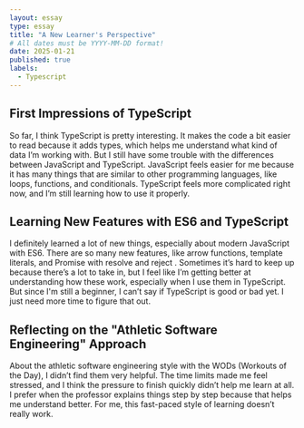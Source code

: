 ```yaml
---
layout: essay
type: essay
title: "A New Learner's Perspective"
# All dates must be YYYY-MM-DD format!
date: 2025-01-21
published: true
labels:
  - Typescript
---
```




## First Impressions of TypeScript

So far, I think TypeScript is pretty interesting. It makes the code a bit easier to read because it adds types, which helps me understand what kind of data I’m working with. But I still have some trouble with the differences between JavaScript and TypeScript. JavaScript feels easier for me because it has many things that are similar to other programming languages, like loops, functions, and conditionals. TypeScript feels more complicated right now, and I’m still learning how to use it properly. 

## Learning New Features with ES6 and TypeScript

I definitely learned a lot of new things, especially about modern JavaScript with ES6. There are so many new features, like arrow functions, template literals, and Promise with resolve and reject
. Sometimes it’s hard to keep up because there’s a lot to take in, but I feel like I’m getting better at understanding how these work, especially when I use them in TypeScript. But since I'm still a beginner, I can’t say if TypeScript is good or bad yet. I just need more time to figure that out.

## Reflecting on the "Athletic Software Engineering" Approach

About the athletic software engineering style with the WODs (Workouts of the Day), I didn’t find them very helpful. The time limits made me feel stressed, and I think the pressure to finish quickly didn’t help me learn at all. I prefer when the professor explains things step by step because that helps me understand better. For me, this fast-paced style of learning doesn’t really work.
